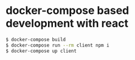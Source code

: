 # docker-compose based development with react

```sh
$ docker-compose build
$ docker-compose run --rm client npm i
$ docker-compose up client
```